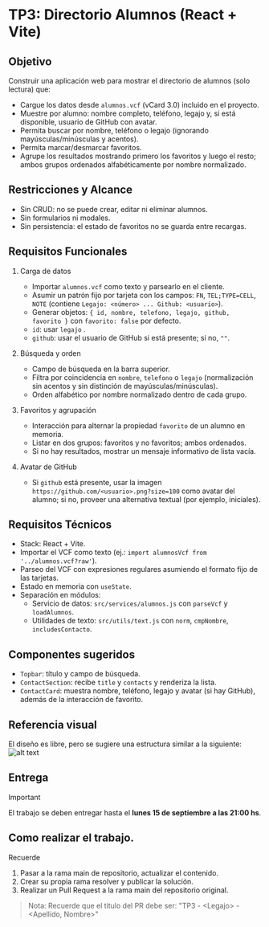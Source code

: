 # TP3: Directorio Alumnos (React + Vite)

## Objetivo
Construir una aplicación web para mostrar el directorio de alumnos (solo lectura) que:
- Cargue los datos desde `alumnos.vcf` (vCard 3.0) incluido en el proyecto.
- Muestre por alumno: nombre completo, teléfono, legajo y, si está disponible, usuario de GitHub con avatar.
- Permita buscar por nombre, teléfono o legajo (ignorando mayúsculas/minúsculas y acentos).
- Permita marcar/desmarcar favoritos.
- Agrupe los resultados mostrando primero los favoritos y luego el resto; ambos grupos ordenados alfabéticamente por nombre normalizado.

## Restricciones y Alcance
- Sin CRUD: no se puede crear, editar ni eliminar alumnos.
- Sin formularios ni modales.
- Sin persistencia: el estado de favoritos no se guarda entre recargas.

## Requisitos Funcionales
1. Carga de datos
   - Importar `alumnos.vcf` como texto y parsearlo en el cliente.
   - Asumir un patrón fijo por tarjeta con los campos: `FN`, `TEL;TYPE=CELL`, `NOTE` (contiene `Legajo: <número> ... Github: <usuario>`).
   - Generar objetos: `{ id, nombre, telefono, legajo, github, favorito }` con `favorito: false` por defecto.
   - `id`: usar `legajo` .
   - `github`: usar el usuario de GitHub si está presente; si no, `""`.

2. Búsqueda y orden
   - Campo de búsqueda en la barra superior.
   - Filtra por coincidencia en `nombre`, `telefono` o `legajo` (normalización sin acentos y sin distinción de mayúsculas/minúsculas).
   - Orden alfabético por nombre normalizado dentro de cada grupo.

3. Favoritos y agrupación
   - Interacción para alternar la propiedad `favorito` de un alumno en memoria.
   - Listar en dos grupos: favoritos y no favoritos; ambos ordenados.
   - Si no hay resultados, mostrar un mensaje informativo de lista vacía.

4. Avatar de GitHub
   - Si `github` está presente, usar la imagen `https://github.com/<usuario>.png?size=100` como avatar del alumno; si no, proveer una alternativa textual (por ejemplo, iniciales).

## Requisitos Técnicos
- Stack: React + Vite.
- Importar el VCF como texto (ej.: `import alumnosVcf from '../alumnos.vcf?raw'`).
- Parseo del VCF con expresiones regulares asumiendo el formato fijo de las tarjetas.
- Estado en memoria con `useState`.
- Separación en módulos:
  - Servicio de datos: `src/services/alumnos.js` con `parseVcf` y `loadAlumnos`.
  - Utilidades de texto: `src/utils/text.js` con `norm`, `cmpNombre`, `includesContacto`.

## Componentes sugeridos
- `Topbar`: título y campo de búsqueda.
- `ContactSection`: recibe `title` y `contacts` y renderiza la lista.
- `ContactCard`: muestra nombre, teléfono, legajo y avatar (si hay GitHub), además de la interacción de favorito.


## Referencia visual

El diseño es libre, pero se sugiere una estructura similar a la siguiente:
![alt text](./enunciado/tp3/imagen.png)

## Entrega 
> [!IMPORTANT]
> El trabajo se deben entregar hasta el **lunes 15 de septiembre a las 21:00 hs**.

## Como realizar el trabajo.
Recuerde 
1. Pasar a la rama main de repositorio, actualizar el contenido.
2. Crear su propia rama resolver y publicar la solución.
3. Realizar un Pull Request a la rama main del repositorio original.
> Nota: Recuerde que el titulo del PR debe ser: "TP3 - \<Legajo> - \<Apellido, Nombre>"
